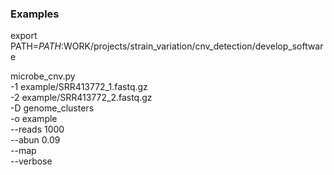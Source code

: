 


### Examples

export PATH=$PATH:$WORK/projects/strain_variation/cnv_detection/develop_software

microbe_cnv.py \
-1 example/SRR413772_1.fastq.gz \
-2 example/SRR413772_2.fastq.gz \
-D genome_clusters \
-o example \
--reads 1000 \
--abun 0.09 \
--map \
--verbose